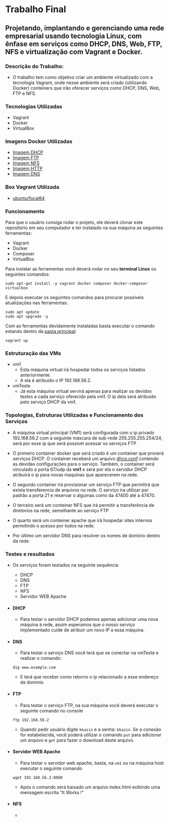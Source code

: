# Trabalho Final

## Projetando, implantando e gerenciando uma rede empresarial usando tecnologia Linux, com ênfase em serviços como DHCP, DNS, Web, FTP, NFS e virtualização com Vagrant e Docker.

### Descrição do Trabalho:

- O trabalho tem como objetivo criar um ambiente virtualizado com a tecnologia Vagrant, onde nesse ambiente será criado (utilizando Docker) conteiners que irão oferecer serviços como DHCP, DNS, Web, FTP e NFS.

### Tecnologias Utilizadas

- Vagrant
- Docker
- VirtualBox

### Imagens Docker Utilizadas

- [Imagem DHCP](https://hub.docker.com/r/networkboot/dhcpd)
- [Imagem FTP](https://hub.docker.com/r/ustclug/ftp)
- [Imagem NFS](https://hub.docker.com/r/openebs/nfs-server-alpine)
- [Imagem HTTP](https://hub.docker.com/_/httpd)
- [Imagem DNS]()

### Box Vagrant Utilizada

- [ubuntu/focal64](https://app.vagrantup.com/ubuntu/boxes/focal64)

### Funcionamento

Para que o usuário consiga rodar o projeto, ele deverá clonar este repositório em seu computador e ter instalado na sua máquina as seguintes ferramentas:

- Vagrant
- Docker
- Composer
- VirtualBox

Para instalar as ferramentas você deverá rodar no seu **terminal Linux** os seguintes comandos:

```shell
sudo apt-get install -y vagrant docker composer docker-composer virtualbox
```

E depois executar os seguintes comandos para procurar possiveis atualizações nas ferramentas:

```shell
sudo apt update
sudo apt upgrade -y
```

Com as ferramentas devidamente instaladas basta executar o comando estando dentro da [pasta principal](./):

```shell
vagrant up
```

### Estruturação das VMs

- vm1
  - Esta máquina virtual irá hospedar todos os serviços listados anteriormente.
  - A ela é atribuido o IP 192.168.56.2.
- vmTeste
  - Já esta máquina virtual servirá apenas para realizar os devidos testes a cada serviço oferecido pela vm1. O ip dela será atribuido pelo serviço DHCP da vm1.

### Topologias, Estruturas Utilizadas e Funcionamento dos Serviços

- A máquina virtual principal (VM1) será configurada com o ip privado 192.168.56.2 com a seguinte máscara de sub-rede 255.255.255.254/24, será por esse ip que será possivel acessar os serviços FTP

- O primeiro container docker que será criado é um container que proverá serviços DHCP. O container receberá um arquivo [dhcp.conf](./config_archives/dhcpd_conf.sh) contendo as devidas configurações para o serviço. Também, o container será vinculado a porta 67/udp da **vm1** e será por ela o servidor DHCP atribuirá o ip para novas maquinas que aparecerem na rede.

- O segundo container irá provisionar um serviço FTP que permitirá que exista transferencia de arquivos na rede. O serviço ira utilizar por padrão a porta 21 e reservar o algumas como da 47400 até a 47470.

- O terceiro será um conteiner NFS que irá permitir a transferência de diretorios na rede, semelhante ao serviço FTP

- O quarto será um conteiner apache que irá hospedar sites internos permitindo o acesso por todos na rede.

- Por último um servidor DNS para resolver os nomes de dominio dentro da rede.

### Testes e resultados

- Os serviços foram testados na seguinte sequência

  - DHCP
  - DNS
  - FTP
  - NFS
  - Servidor WEB Apache

- #### DHCP

  - Para testar o servidor DHCP podemos apenas adicionar uma nova máquina à rede, assim esperamos que o nosso serviço implementado cuide de atribuir um novo IP a essa máquina.

- #### DNS

  - Para testar o serviço DNS você terá que se conectar na vmTeste e realizar o comando:

  ```shell
  dig www.example.com
  ```

  - E terá que receber como retorno o ip relacionado a esse endereço de dominio

- #### FTP

  - Para testar o serviço FTP, na sua máquina você deverá executar o seguinte comando no console

  ```shell
  ftp 192.168.56.2
  ```

  - Quando pedir usuário digite `kkazin` e a senha: `kkazin`. Se a conexão for estabelecida, você poderá utilizar o comando `put` para adicionar um arquivo e `get` para fazer o download deste arquivo.

- #### Servidor WEB Apache

  - Para testar o servidor web apache, basta, na `vm1` ou na máquina host executar o seguinte comando

  ```shell
  wget 192.168.56.2:8080
  ```

  - Após o comando será baixado um arquivo index.html exibindo uma mensagem escrita "It Works !"

- #### NFS

  -
